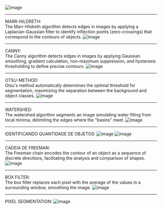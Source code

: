 ![image](https://github.com/user-attachments/assets/fb8e04c9-643e-479b-ba4f-a26f079e0bea)
***
MARR-HILDRETH:  
The Marr-Hildreth algorithm detects edges in images by applying a Laplacian-Gaussian filter to identify inflection points (zero-crossings) that correspond to the contours of objects.
![image](https://github.com/user-attachments/assets/ae38bcd5-0774-4e99-b1bf-3142a9cf54f0)
***
CANNY:  
The Canny algorithm detects edges in images by applying Gaussian smoothing, gradient calculation, non-maximum suppression, and hysteresis thresholding to define precise contours.
![image](https://github.com/user-attachments/assets/efe6df3c-6a9e-4854-b30d-2528c908b7d9)
***
OTSU-METHOD:  
Otsu's method automatically determines the optimal threshold for segmentation, maximizing the separation between the background and object classes.
![image](https://github.com/user-attachments/assets/9e60222d-4c53-4556-8ec3-bc49553bdfa8)
***
WATERSHED:  
The watershed algorithm segments an image simulating water filling from local minima, delimiting the edges where the "basins" meet.
![image](https://github.com/user-attachments/assets/78621f91-0d00-486b-ae3d-1640aae7ee87)
***
IDENTIFICANDO QUANTIDADE DE OBJETOS:
![image](https://github.com/user-attachments/assets/269a454c-155c-4c92-aedb-f654c12ca0f3)
![image](https://github.com/user-attachments/assets/e8701302-1925-4cac-a535-3c69e5f50b74)
***
CADEIA DE FREEMAN:  
The Freeman chain encodes the contour of an object as a sequence of discrete directions, facilitating the analysis and comparison of shapes.
![image](https://github.com/user-attachments/assets/3fbb1127-f74f-46ce-9b88-2c99799a8e76)
***
BOX FILTER:  
The box filter replaces each pixel with the average of the values ​​in a surrounding window, smoothing the image.
![image](https://github.com/user-attachments/assets/dd249995-59af-41e8-bb01-56c2fdc9626e)
***
PIXEL SEGMENTATION:
![image](https://github.com/user-attachments/assets/3ec891ed-dd4a-4eca-bc8f-b9c5f0a2bb8a)

